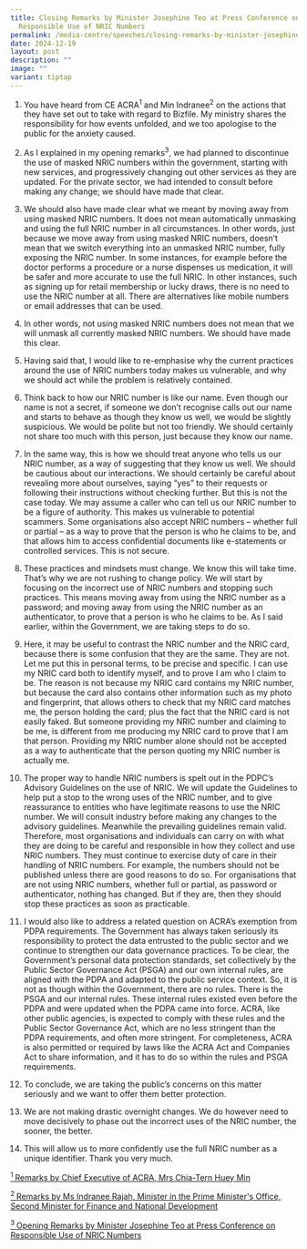 ```yaml
---
title: Closing Remarks by Minister Josephine Teo at Press Conference on
  Responsible Use of NRIC Numbers
permalink: /media-centre/speeches/closing-remarks-by-minister-josephine-teo-on-responsible-use-of-nric-numbers/
date: 2024-12-19
layout: post
description: ""
image: ""
variant: tiptap
---
```

<ol data-tight="true" class="tight">
<li>
<p>You have heard from CE ACRA<sup>1</sup> and Min Indranee<sup>2</sup> on
the actions that they have set out to take with regard to Bizfile. My ministry
shares the responsibility for how events unfolded, and we too apologise
to the public for the anxiety caused.</p>
<p></p>
</li>
<li>
<p>As I explained in my opening remarks<sup>3</sup>, we had planned to discontinue
the use of masked NRIC numbers within the government, starting with new
services, and progressively changing out other services as they are updated.
For the private sector, we had intended to consult before making any change;
we should have made that clear.</p>
<p></p>
</li>
<li>
<p>We should also have made clear what we meant by moving away from using
masked NRIC numbers. It does not mean automatically unmasking and using
the full NRIC number in all circumstances. In other words, just because
we move away from using masked NRIC numbers, doesn’t mean that we switch
everything into an unmasked NRIC number, fully exposing the NRIC number.
In some instances, for example before the doctor performs a procedure or
a nurse dispenses us medication, it will be safer and more accurate to
use the full NRIC. In other instances, such as signing up for retail membership
or lucky draws, there is no need to use the NRIC number at all. There are
alternatives like mobile numbers or email addresses that can be used.</p>
<p></p>
</li>
<li>
<p>In other words, not using masked NRIC numbers does not mean that we will
unmask all currently masked NRIC numbers. We should have made this clear.</p>
<p></p>
</li>
<li>
<p>Having said that, I would like to re-emphasise why the current practices
around the use of NRIC numbers today makes us vulnerable, and why we should
act while the problem is relatively contained.</p>
<p></p>
</li>
<li>
<p>Think back to how our NRIC number is like our name. Even though our name
is not a secret, if someone we don’t recognise calls out our name and starts
to behave as though they know us well, we would be slightly suspicious.
We would be polite but not too friendly. We should certainly not share
too much with this person, just because they know our name.</p>
<p></p>
</li>
<li>
<p>In the same way, this is how we should treat anyone who tells us our NRIC
number, as a way of suggesting that they know us well. We should be cautious
about our interactions. We should certainly be careful about revealing
more about ourselves, saying “yes” to their requests or following their
instructions without checking further. But this is not the case today.
We may assume a caller who can tell us our NRIC number to be a figure of
authority. This makes us vulnerable to potential scammers. Some organisations
also accept NRIC numbers – whether full or partial – as a way to prove
that the person is who he claims to be, and that allows him to access confidential
documents like e-statements or controlled services. This is not secure.</p>
<p></p>
</li>
<li>
<p>These practices and mindsets must change. We know this will take time.
That’s why we are not rushing to change policy. We will start by focusing
on the incorrect use of NRIC numbers and stopping such practices. This
means moving away from using the NRIC number as a password; and moving
away from using the NRIC number as an authenticator, to prove that a person
is who he claims to be. As I said earlier, within the Government, we are
taking steps to do so.</p>
<p></p>
</li>
<li>
<p>Here, it may be useful to contrast the NRIC number and the NRIC card,
because there is some confusion that they are the same. They are not. Let
me put this in personal terms, to be precise and specific. I can use my
NRIC card both to identify myself, and to prove I am who I claim to be.
The reason is not because my NRIC card contains my NRIC number, but because
the card also contains other information such as my photo and fingerprint,
that allows others to check that my NRIC card matches me, the person holding
the card; plus the fact that the NRIC card is not easily faked. But someone
providing my NRIC number and claiming to be me, is different from me producing
my NRIC card to prove that I am that person. Providing my NRIC number alone
should not be accepted as a way to authenticate that the person quoting
my NRIC number is actually me.</p>
<p></p>
</li>
<li>
<p>The proper way to handle NRIC numbers is spelt out in the PDPC’s Advisory
Guidelines on the use of NRIC. We will update the Guidelines to help put
a stop to the wrong uses of the NRIC number, and to give reassurance to
entities who have legitimate reasons to use the NRIC number. We will consult
industry before making any changes to the advisory guidelines. Meanwhile
the prevailing guidelines remain valid. Therefore, most organisations and
individuals can carry on with what they are doing to be careful and responsible
in how they collect and use NRIC numbers. They must continue to exercise
duty of care in their handling of NRIC numbers. For example, the numbers
should not be published unless there are good reasons to do so. For organisations
that are not using NRIC numbers, whether full or partial, as password or
authenticator, nothing has changed. But if they are, then they should stop
these practices as soon as practicable.</p>
<p></p>
</li>
<li>
<p>I would also like to address a related question on ACRA’s exemption from
PDPA requirements. The Government has always taken seriously its responsibility
to protect the data entrusted to the public sector and we continue to strengthen
our data governance practices. To be clear, the Government’s personal data
protection standards, set collectively by the Public Sector Governance
Act (PSGA) and our own internal rules, are aligned with the PDPA and adapted
to the public service context. So, it is not as though within the Government,
there are no rules. There is the PSGA and our internal rules. These internal
rules existed even before the PDPA and were updated when the PDPA came
into force. ACRA, like other public agencies, is expected to comply with
these rules and the Public Sector Governance Act, which are no less stringent
than the PDPA requirements, and often more stringent. For completeness,
ACRA is also permitted or required by laws like the ACRA Act and Companies
Act to share information, and it has to do so within the rules and PSGA
requirements.</p>
<p></p>
</li>
<li>
<p>To conclude, we are taking the public’s concerns on this matter seriously
and we want to offer them better protection.</p>
<p></p>
</li>
<li>
<p>We are not making drastic overnight changes. We do however need to move
decisively to phase out the incorrect uses of the NRIC number, the sooner,
the better.</p>
<p></p>
</li>
<li>
<p>This will allow us to more confidently use the full NRIC number as a unique
identifier. Thank you very much.</p>
</li>
</ol>
<p><a href="https://www.acra.gov.sg/news-events/news-details/id/842" rel="noopener nofollow" target="_blank"><sup>1 </sup>Remarks by Chief Executive of ACRA, Mrs Chia-Tern Huey Min</a>
</p>
<p><a href="https://www.mof.gov.sg/news-publications/speeches/opening-remarks-by-ms-indranee-rajah-minister-in-the-prime-minister's-office-second-minister-for-finance-and-national-development-at-mddi-acra-press-conference-on-responsible-use-of-nric-numbers-on-19-december-2024" rel="noopener nofollow" target="_blank"><sup>2 </sup>Remarks by Ms Indranee Rajah, Minister in the Prime Minister's Office, Second Minister for Finance and National Development</a>
</p>
<p><a href="https://www.mddi.gov.sg/media-centre/speeches/opening-remarks-by-minister-josephine-teo-on-responsible-use-of-nric-numbers/" rel="noopener nofollow" target="_blank"><sup>3 </sup>Opening Remarks by Minister Josephine Teo at Press Conference on Responsible Use of NRIC Numbers</a>
</p>